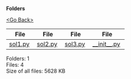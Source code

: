 **Folders**

[&lt;Go Back&gt;](../right.html)

<table><thead><tr class="header"><th><strong>File</strong></th><th><strong>File</strong></th><th><strong>File</strong></th><th><strong>File</strong></th></tr></thead><tbody><tr class="odd"><td><a href="sol1.py">sol1.py</a> </td><td><a href="sol2.py">sol2.py</a> </td><td><a href="sol3.py">sol3.py</a> </td><td><a href="__init__.py">__init__.py</a> </td></tr></tbody></table>

Folders: 1  
Files: 4  
Size of all files: 5628 KB
